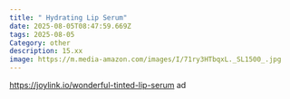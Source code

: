 ```yaml
---
title: " Hydrating Lip Serum"
date: 2025-08-05T08:47:59.669Z
tags: 2025-08-05
Category: other
description: 15.xx
image: https://m.media-amazon.com/images/I/71ry3HTbqxL._SL1500_.jpg
---
```

https://joylink.io/wonderful-tinted-lip-serum ad